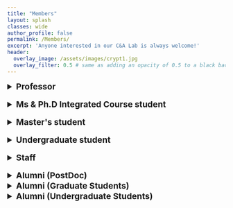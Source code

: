 ```yaml
---
title: "Members"
layout: splash
classes: wide
author_profile: false
permalink: /Members/
excerpt: 'Anyone interested in our C&A Lab is always welcome!'
header:
  overlay_image: /assets/images/crypt1.jpg
  overlay_filter: 0.5 # same as adding an opacity of 0.5 to a black background
---
```


<link rel="preconnect" href="https://fonts.googleapis.com"><link rel="preconnect" href="https://fonts.gstatic.com" crossorigin><link href="https://fonts.googleapis.com/css2?family=Cookie&family=Dancing+Script&family=Yesteryear&display=swap" rel="stylesheet">

<details>
    <summary style="font-size:1.2rem; font-weight:bold;">
        Professor
    </summary>
    <ul type="square">
        <li><p style="text-align:left;"><A href="https://sites.google.com/site/jhsbhs/"><b sytle="font-size:120%;">Jae Hong Seo</b></A>
            <br>
            <img src="{{ site.url }}{{ site.baseurl }}/assets/images/jaehong.jpg" alt="" height="160" width="120" style="vertical-align:middle; margin-right: 75px;">
               <span style="margin-top:20px; font-size:30px; font-family:Yesteryear" >Stay hungry. Stay foolish.</span>
            </p>
            <u>Education</u>
            <br>
            Seoul National University
            <br>
            <i><p style="text-align:left;">Ph.D in Mathematics<span style="float:right;">Feb 2011</span></p></i>                
            Korea University
            <br>
            <i><p style="text-align:left;">BS in Mathematics<span style="float:right;">Feb 2004</span></p></i>
            <u>Research Interests</u>
            <br>
            Cryptography, Computational Number Theory, Information Security (Recently, very interested in crypto primitives for secure blockchains and/or deep learning such as zero-knowledge proofs and bio authentication)            
        </li>
    </ul>
</details>

<br>

<details>
    <summary style="font-size:1.2rem; font-weight:bold;">
        Ms & Ph.D Integrated Course student
    </summary>
    <ul type="square">        
        <br>
        <li><p style="text-align:left;"><A href="https://sunpill.github.io"><b sytle="font-size:120%;">Sunpill Kim</b></A>
        <br>
        <img src="{{ site.url }}{{ site.baseurl }}/assets/images/Sunpill1.jpg" alt="" height="160" width="120" style="vertical-align:middle; margin-right: 75px;">
          <span style="margin-top:20px; font-size:30px; font-family:Yesteryear" >Freedom is not free.</span>
        </p>
        <u>Research Interests</u>
        <br>  
        Deep Learning-Based Biometric(Face, Speaker), Zero-Knowledge Proofs & Verifiable Computing
        <br>
        <br>  
        <details>
          <summary>
            Publication
          </summary>
          <ul>
            <li>
              Sunpill Kim, Yunseong Jeong, Jinsu Kim, Jungkon Kim, Hyung Tae Lee, and Jae Hong Seo, IronMask: Modular Architecture for Protecting Deep Face Template, In Proceedings of the IEEE/CVF Conference on Computer Vision and Pattern Recognition (CVPR), pages 16125-16134, 2021.(acceptance rate 23.4%)
            </li>
            <li>
              Bora Jeong, Sunpill Kim, Seunghun Paik, and Jae Hong Seo, Attack on Secure Triplet Loss, IEEE Access.
            </li>
            <li>
              Seunghun Paik, Sunpill Kim, and Jae Hong Seo, Analysis on Locality Sensitive HashingBased Biometric Template Protection Schemes, IEEE Transactions on Information Forensics & Security. (submitted)
            </li>
            <li>
              Sunpill Kim, Hoyong Shin, and Jae Hong Seo, Deep Face Template Protection in the Wild, Pattern Recognition. (submitted)
            </li>
          </ul>  
        </details> 
        <details>
          <summary>
            Awards
          </summary>
          <ul>
            <li>
              A*STAR Research Attachment Programme (ARAP) Jan 2023 - Jan 2024 Agency for Science, Technology and Research (A*STAR), Singapore S$38400
            </li>
            <li>
              Special Prize, National Cryptographic Technology Contest. Sep 2022 National Intelligence Service, Republic of Korea “Deep Face Template Protection in the Wild” $500
            </li>  
            <li>
              Excellence Prize, Academic Seminar. Nov 2019 College of Natural Science, Hanyang University “Security of Biometric Authentication” $300
            </li>  
          </ul>          
        </details>  
    </li>   
    <br>
        <li><p style="text-align:left;"><A href="https://hyeonbumlee.github.io"><b sytle="font-size:120%;">Hyeonbum Lee</b></A>
        <br>
        <img src="{{ site.url }}{{ site.baseurl }}/assets/images/Hyeonbum.jpg" alt="" height="160" width="120" style="vertical-align:middle; margin-right: 75px;">
          <span style="margin-top:20px; font-size:30px; font-family:Yesteryear" >What doesn't kill me makes me stronger</span>
        </p>
        <u>Research Interests</u>
        <br>
        Cryptography(Zero-Knowledge Proofs)
        </li>
        <br>
        <details>
          <summary>
            Publication
          </summary>
          <ul>
            <li>
              Hyeonbum Lee, Jae Hong Seo, "TENET : Sublogarithmic Proof, Sublinear Verifier Inner Product Argument without a Trusted Setup Accepted in IWSEC" 2023
            </li>  
            <li>
              Sungwook Kim, Hyeonbum Lee, Jae Hong Seo, [alphabetical order] Efficient Zero-Knowledge Arguments in Discrete Logarithm Setting: Sublogarithmic Proof or Sublinear Verifier Accepted in Asiacrypt 2022   
            </li>
            <li>
              Chanyang Ju, Hyeonbum Lee, Heewon Chung, Jae Hong Seo, and Sungwook Kim, Efficient Sum-Check Protocol for Convolution IEEE Access, vol. 9, pp. 164047-164059, 2021, doi:10.1109/ACCESS.2021.3133442.
            </li>
            <li>
              Chanyang Ju, Hyeonbum Lee, Heewon Chung, and Jae Hong Seo, Analysis of Zero-Knowledge Protocols for Verifiable Computation and Its Applications Journal of The Korea Institute of Information Security & Cryptology VOL.31, NO.4, Aug. 2020
            </li>
          </ul>  
        </details> 
        <details>
          <summary>
            Awards
          </summary>
          <ul>
            <li>
              Grand Prize, National Cryptographic Technology Contest. Oct 2022 Korea Cryptography Forum 
            </li>
            <li>
              Special Prize, National Cryptographic Technology Contest. Oct 2021 Korea Cryptography Forum
            </li> 
          </ul>  
        </details>
      <br>
        <li><p style="text-align:left;"><b sytle="font-size:120%;">Bora Jeong</b>
        <br>
        <img src="{{ site.url }}{{ site.baseurl }}/assets/images/Bora.jpg" alt="" height="160" width="120" style="vertical-align:middle; margin-right: 75px;">
          <span style="margin-top:20px; font-size:30px; font-family:Yesteryear" >Life is a series of the moment.</span>
        </p>        
        <u>Research Interests</u>
        <br>
        Deep learning algorithm, Secure machine learning
        <br>
        <br>
        <details>
          <summary>
            Publication
          </summary>
          <ul>
            <li>
              B. Jeong, S. Kim, S. Paik and J. H. Seo, "Analysis on Secure Triplet Loss," in IEEE Access, vol. 10, pp. 124355-124362, 2022, doi: 10.1109/ACCESS.2022.3225430.
            </li>
          </ul>  
        </details>
        <details>
          <summary>
            Awards
          </summary>
          <ul>
            <li>
              A*STAR Singapore International Pre-Graduate Award (SIPGA). Nov 2022 - Mar 2023. Agency for Science, Technology and Research (A*STAR), Singapore
            </li>
            <li>
              Grand Prize, 2022 Best Research Paper Award for Graduate Students. Feb 2023. Research Institute for Natural Sciences, Hanyang University. “Analysis on Secure Triplet Loss”
            </li>  
          </ul>  
        </details>  
      </li>
      <br>
      <li><p style="text-align:left;"><b sytle="font-size:120%;">Chanwoo Hwang</b>
        <br>
        <img src="{{ site.url }}{{ site.baseurl }}/assets/images/Chanwoo.jpg" alt="" height="160" width="120" style="vertical-align:middle; margin-right: 75px;">
          <span style="margin-top:20px; font-size:30px; font-family:Yesteryear" >To doubt is safer than to be secure.</span>
        </p>       
        <u>Research Interests</u>
        <br>
        Deep Learning Algorithm, Computer Vision
        <br>
        <br>  
        <details>
          <summary>
            Awards
          </summary>
          <ul>
            <li>
              2021 Academic Seminar Hosted by College of Natural Science, Hanyang University Participation Prize
            </li>
          </ul>  
        </details>  
    </li>
    <br>  
    <li><p style="text-align:left;"><b sytle="font-size:120%;">Dongsu Kim</b>
        <br>
        <img src="{{ site.url }}{{ site.baseurl }}/assets/images/Dongsu.jpg" alt="" height="160" width="120" style="vertical-align:middle; margin-right: 75px;">
          <span style="margin-top:20px; font-size:30px; font-family:Yesteryear" >Kites rise highest against the wind - not with it. -Winston Churchill-</span>
        </p>        
        <u>Research Interests</u>
        <br>
        Deep Learning Algorithm, Computer Vision
        <br>
        <br>  
        <details>
          <summary>
            Awards
          </summary>
          <ul>
            <li>
              2021 Academic Seminar Hosted by College of Natural Science, Hanyang University Participation Prize
            </li>
          </ul>  
        </details>  
    </li>
    <br>  
    <li><p style="text-align:left;"><b sytle="font-size:120%;">Hyunjung Son</b>
        <br>
        <img src="{{ site.url }}{{ site.baseurl }}/assets/images/hyunjung.jpg" alt="" height="160" width="120" style="vertical-align:middle; margin-right: 75px;">
          <span style="margin-top:20px; font-size:30px; font-family:Yesteryear" >Study without desire spoils the memory, and it retains nothing that it takes in. -Leonardo da Vinci-</span>
        </p>        
        <u>Research Interests</u>
        <br>
        Cryptography          
    </li>  
    </ul>      
</details>

<br>

<details>
    <summary style="font-size:1.2rem; font-weight:bold;">
        Master's student
    </summary>
    <ul type="square">
        <li><p style="text-align:left;"><b sytle="font-size:120%;">Gwangwoon Lee</b>
        <br>
        <img src="{{ site.url }}{{ site.baseurl }}/assets/images/lgw.jpg" alt="" height="160" width="120"  style="vertical-align:middle; margin-right: 75px;">
          <span style="margin-top:20px; font-size:30px; font-family:Yesteryear" >Citius, Altius, Fortius.</span>
        </p>        
        <u>Research Interests</u>
        <br>
        Blockchain, Cryptography
        <br>  
        <br>
        <details>
          <summary>
            Publication
          </summary>
          <ul>
            <li>
              Ju, Chanyang, et al. Monitoring Provenance of Delegated Personal Data with Blockchain. In: 2022 IEEE International Conference on Blockchain (Blockchain). IEEE, 2022. p. 11-20.
            </li>
          </ul>  
        </details>   
    </li>
    <br>
        <li><p style="text-align:left;"><b sytle="font-size:120%;">Kyuhwan Lee</b>
        <br>
        <img src="{{ site.url }}{{ site.baseurl }}/assets/images/Kyuhwan.jpg" alt="" height="160" width="120" style="vertical-align:middle; margin-right: 75px;">
          <span style="margin-top:20px; font-size:30px; font-family:Yesteryear" >To the mind that is still, the whole universe surrenders.  -Lao Tzu-</span>
        </p>
        <u>Research Interests</u>
        <br>
        Lattice-based cryptography, Zero-Knowledge Proof
        <br>
        <br>  
        <details>
          <summary>
            Awards
          </summary>
          <ul>
            <li>
              2021 Academic Seminar Hosted by College of Natural Science, Hanyang University Top Prize
            </li>
          </ul>  
        </details>  
    </li>
    <br>
    <li><p style="text-align:left;"><b sytle="font-size:120%;">Seongae Baek</b>
        <br>
        <img src="{{ site.url }}{{ site.baseurl }}/assets/images/Seongae.jpg" alt="" height="160" width="120" style="vertical-align:middle; margin-right: 75px;">
          <span style="margin-top:20px; font-size:30px; font-family:Yesteryear" >Life is something that happens when you can't get to sleep. -Fran Lebowitz-</span>
        </p>       
        <u>Research Interests</u>
        <br>
        Error Correcting Code
        <br>
        <br>
        <details>
          <summary>
            Awards
          </summary>
          <ul>
            <li>
              2022 Academic Seminar Hosted by College of Natural Science, Hanyang University Excellence Prize
            </li>
          </ul>  
        </details>  
    </li>    
    <br>  
    </ul>
</details>

<br>

<details>
    <summary style="font-size:1.2rem; font-weight:bold;">
        Undergraduate student
    </summary>
    <ul type="square">
        <li><p style="text-align:left;"><b sytle="font-size:120%;">Seunghun Paik</b>
        <br>
        <img src="{{ site.url }}{{ site.baseurl }}/assets/images/Seunghun.jpg" alt="" height="160" width="120" style="vertical-align:middle; margin-right: 75px;">
          <span style="margin-top:20px; font-size:30px; font-family:Yesteryear" >Be professional; be sceptical on your work. -Terrence Tao-</span>
        </p>        
        <u>Research Interests</u>
        <br>
        Privacy Preserving Machine Learning
        <br>  
        <br>
        <details>
          <summary>
            Publication
          </summary>
          <ul>
            <li>
              Analysis on Secure Triplet Loss Bora Jeong, Sunpill Kim, Seunghun Paik and Jae Hong Seo IEEE Access, 2022
            </li>
            <li>
              Analysis on Locality Sensitive Hashing-based Biometric Template Protection Schemes Seunghun Paik, Sunpill Kim and Jae Hong Seo Manuscript, Under Review
            </li>
          </ul>  
        </details> 
        <details>
          <summary>
            Awards
          </summary>
          <ul>
            <li>
              2022 Cryptanalysis Contest Hosted by Millitary Cryptography Research Center Excellence Award
            </li>
            <li>
              2019 Academic Seminar Hosted by College of Natural Science, Hanyang University Excellence Prize
            </li>
          </ul>  
        </details>  
      </li>  
    <br>
        <li><p style="text-align:left;"><b sytle="font-size:120%;">Yunjeong Heo</b>
        <br>
        <img src="{{ site.url }}{{ site.baseurl }}/assets/images/yunjeong.jpg" alt="" height="160" width="120" style="vertical-align:middle; margin-right: 75px;">
          <span style="margin-top:20px; font-size:30px; font-family:Yesteryear" >The essence of mathematics lies in freedom.</span>
        </p>        
        <u>Research Interests</u>
        <br>
        Deep Learning Algorithm
        <br>
        <br>
        <details>
          <summary>
            Awards
          </summary>
          <ul>
            <li>
              2022 Academic Seminar Hosted by College of Natural Science, Hanyang University Participation Prize
            </li>
          </ul>  
        </details>  
    </li>
    </ul>
</details>

<br>

<details>  
    <summary style="font-size:1.2rem; font-weight:bold;">
        Staff
    </summary>
    <ul type="square">
        <li><p style="text-align:left;"><b sytle="font-size:120%;">Bomin Kwon</b>
        <br>
        <img src="{{ site.url }}{{ site.baseurl }}/assets/images/kbm.jpg" alt="" height="160" width="120">
        </p>
    </li>
        <li><p style="text-align:left;"><b sytle="font-size:120%;">Jiyeong Min</b>
        <br>
        <img src="{{ site.url }}{{ site.baseurl }}/assets/images/jiyeong.png" alt="" height="160" width="120">
        </p>
    </li>
    </ul>
</details>

<br>

<details>
    <summary style="font-size:1.2rem; font-weight:bold;">
        Alumni (PostDoc)
    </summary>
    <ul type="square">
        <li><p style="text-align:left;"><b sytle="font-size:120%;">Heewon Chung (Desilo)</b><span style="float:right;"> <i>Dec 2021</i></span></p>
    </li>
    </ul>
</details>

<details>
    <summary style="font-size:1.2rem; font-weight:bold;">
        Alumni (Graduate Students)
    </summary>
    <ul type="square">
        <li><p style="text-align:left;"><b sytle="font-size:120%;">Hwamin Yoo</b><span style="float:right;"> <i>Feb 2017</i></span></p>
    </li>
        <li><p style="text-align:left;"><b sytle="font-size:120%;">Changjin Kim (Onther)</b><span style="float:right;"> <i>Feb 2017</i></span></p>
    </li>
        <li><p style="text-align:left;"><b sytle="font-size:120%;">Gyumin Lim (KAIST Cyber Security Research Center)</b><span style="float:right;"> <i>Feb 2021</i></span></p>
    </li>
        <li><p style="text-align:left;"><b sytle="font-size:120%;">Chanyang Ju</b><span style="float:right;"> <i>Feb 2023</i></span></p>
    </li>  
    </ul>
</details>

<details>
    <summary style="font-size:1.2rem; font-weight:bold;">
        Alumni (Undergraduate Students)
    </summary>
    <ul type="square">
        <li><p style="text-align:left;"><b sytle="font-size:120%;">Sunpill Kim</b><span style="float:right;"> <i></i></span></p>
    </li>
        <li><p style="text-align:left;"><b sytle="font-size:120%;">Dongyoung Kim</b><span style="float:right;"> <i></i></span></p>
    </li>
        <li><p style="text-align:left;"><b sytle="font-size:120%;">Jaeyong Ahn</b><span style="float:right;"> <i></i></span></p>
    </li>
        <li><p style="text-align:left;"><b sytle="font-size:120%;">Jungmin Kim</b><span style="float:right;"> <i></i></span></p>
    </li>
        <li><p style="text-align:left;"><b sytle="font-size:120%;">SuRyun Ji</b><span style="float:right;"> <i></i></span></p>
    </li>
        <li><p style="text-align:left;"><b sytle="font-size:120%;"><A href="https://github.com/imeunu">Eunwoo Im </A><A href="https://sites.google.com/site/lliger9/?pli=1">(Visual Intelligence Lab @Hanyang University)</A></b><span style="float:right;"> <i></i></span></p>
    </li>
        <li><p style="text-align:left;"><b sytle="font-size:120%;">Taesam Kim (Hyundai Mobis)</b><span style="float:right;"> <i></i></span></p>
    </li>
        <li><p style="text-align:left;"><b sytle="font-size:120%;">Bora Jeong</b><span style="float:right;"> <i></i></span></p>
    </li>
        <li><p style="text-align:left;"><b sytle="font-size:120%;">Chanwoo Hwang</b><span style="float:right;"> <i></i></span></p>
    </li>
        <li><p style="text-align:left;"><b sytle="font-size:120%;">Donsu Kim</b><span style="float:right;"> <i></i></span></p>
    </li>
        <li><p style="text-align:left;"><b sytle="font-size:120%;">Hyunjung Son</b><span style="float:right;"> <i></i></span></p>
    </li>
        <li><p style="text-align:left;"><b sytle="font-size:120%;">Seongae Baek</b><span style="float:right;"> <i></i></span></p>
    </li>
        <li><p style="text-align:left;"><b sytle="font-size:120%;">Sangyoon Shin</b><span style="float:right;"> <i></i></span></p>
    </li>
        <li><p style="text-align:left;"><b sytle="font-size:120%;">Minsu Kim</b><span style="float:right;"> <i></i></span></p>
    </li>
    </ul>
</details>
